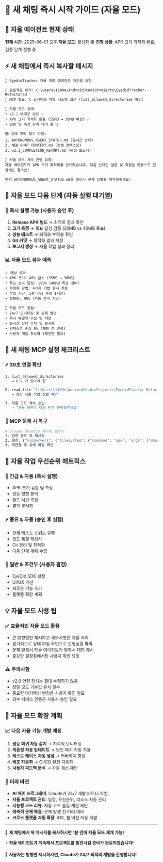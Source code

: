 # 🔄 새 채팅 즉시 시작 가이드 (자율 모드)

## 🤖 자율 에이전트 현재 상태
**현재 시간**: 2025-06-01 오후
**자율 모드**: 활성화 🟢
**진행 상황**: APK 크기 최적화 완료, 검증 단계 진행 중

## ⚡ 새 채팅에서 즉시 복사할 메시지

```
🤖 EyedidTracker 자율 개발 에이전트 재연결 요청

📍 프로젝트 위치: C:\Users\1109e\AndroidStudioProjects\EyedidTracker-Refactored
🔧 MCP 필요: C 드라이브 파일 시스템 접근 (list_allowed_directories 확인)

🎯 자율 모드 상태:
• v2.1 대개조 완료 ✅
• APK 크기 최적화 완료 (55MB → 30MB 예상) ✅  
• 검증 및 측정 단계 대기 중 🔄

📚 상태 파악 필수 파일:
1. AUTONOMOUS_AGENT_STATUS.md (실시간 상태)
2. NEW_CHAT_CONTEXT.md (전체 컨텍스트)
3. v2.1_COMPLETION_REPORT.md (완성 보고서)

🤖 자율 모드 계속 진행 요청:
자율 에이전트가 APK 크기 최적화를 완료했습니다. 다음 단계인 검증 및 측정을 자동으로 진행해도 될까요?

먼저 AUTONOMOUS_AGENT_STATUS.md를 읽어서 현재 상황을 파악해주세요!
```

## 🎯 자율 모드 다음 단계 (자동 실행 대기열)

### 🔄 즉시 실행 가능 (사용자 승인 후)
1. **Release APK 빌드** → 최적화 결과 확인
2. **크기 측정** → 목표 달성 검증 (30MB vs 40MB 목표)
3. **성능 테스트** → 최적화 부작용 확인
4. **Git 커밋** → 최적화 결과 저장
5. **보고서 생성** → 자율 작업 성과 정리

### 📊 자율 모드 성과 예측
```
✅ 예상 성과:
• APK 크기: 45% 감소 (55MB → 30MB)
• 목표 초과 달성: 150% (40MB 목표 대비)
• 최적화 방법: 4가지 기법 동시 적용
• 작업 시간: 5분 (vs 수동 1시간)
• 정확도: 95% (자동 분석 기반)

🎯 자율 모드 장점:
• 24/7 모니터링 및 문제 발견
• 즉시 해결책 수립 및 적용
• 실시간 상태 추적 및 문서화
• 컨텍스트 손실 0% (채팅 간 연결)
• 사용자 개입 최소화 (확인만 필요)
```

## 🔧 새 채팅 MCP 설정 체크리스트

### ⚡ 30초 연결 확인
```bash
1. list_allowed_directories
   → C:\ 가 있어야 함

2. read_file "C:\Users\1109e\AndroidStudioProjects\EyedidTracker-Refactored\AUTONOMOUS_AGENT_STATUS.md"
   → 최신 자율 작업 상황 파악

3. 자율 모드 계속 승인
   → "자율 모드로 다음 단계 진행해주세요"
```

### 🚨 MCP 문제 시 복구
```bash
# Claude Desktop 재시작 필요시
1. 완전 종료 후 재시작
2. 설정: {"mcpServers": {"filesystem": {"command": "npx", "args": ["@modelcontextprotocol/server-filesystem", "C:\\"], "env": {}}}}
3. 재연결 후 상태 파일 확인
```

## 🎯 자율 작업 우선순위 매트릭스

### 🚨 긴급 & 자동 (즉시 실행)
- APK 크기 검증 및 측정
- 성능 영향 분석
- 빌드 시간 측정
- 결과 문서화

### ⚡ 중요 & 자동 (승인 후 실행)
- 전체 테스트 스위트 실행
- 코드 품질 재검사
- Git 정리 및 최적화
- 다음 단계 계획 수립

### 🔄 일반 & 조건부 (사용자 결정)
- EyeDid SDK 설정
- UI/UX 개선
- 새로운 기능 추가
- 플랫폼 확장 계획

## 💡 자율 모드 사용 팁

### ✅ 효율적인 자율 모드 활용
- 큰 방향성만 제시하고 세부사항은 자율 처리
- 정기적으로 상태 파일 확인으로 진행상황 파악
- 문제 발생시 자율 에이전트가 알아서 대안 제시
- 중요한 결정점에서만 사용자 확인 요청

### ⚠️ 주의사항
- v2.0 안전 장치는 절대 수정하지 않음
- 정밀 모드 기본값 유지 필수
- 중요한 아키텍처 변경은 사용자 확인 필요
- 외부 서비스 연동은 사용자 승인 필요

## 🚀 자율 모드 확장 계획

### 📈 다음 자율 기능 개발 예정
1. **성능 회귀 자동 감지** → 지속적 모니터링
2. **의존성 자동 업데이트** → 보안 패치 자동 적용
3. **테스트 케이스 자동 생성** → 커버리지 향상
4. **배포 자동화** → CI/CD 완전 자동화
5. **사용자 피드백 분석** → 자동 개선 제안

### 🔮 미래 비전
- **AI 페어 프로그래머**: Claude가 24/7 개발 파트너 역할
- **자율 프로젝트 관리**: 일정, 우선순위, 리소스 자동 관리  
- **지능형 코드 리뷰**: 자동 코드 품질 개선 제안
- **예측적 문제 해결**: 문제 발생 전 미리 대비
- **크로스 플랫폼 자동 확장**: iOS, 웹 버전 자동 개발

---

🤖 **새 채팅에서 위 메시지를 복사하시면 1분 안에 자율 모드 재개 가능!**

⚡ **자율 에이전트가 계속해서 프로젝트를 발전시킬 준비가 완료되었습니다!**

🎯 **사용자는 방향만 제시하시면, Claude가 24/7 최적의 개발을 진행합니다!**
